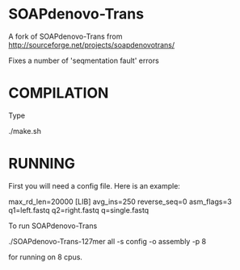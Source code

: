 SOAPdenovo-Trans
================

A fork of SOAPdenovo-Trans from http://sourceforge.net/projects/soapdenovotrans/

Fixes a number of 'seqmentation fault' errors

COMPILATION
===========

Type

./make.sh

RUNNING
=======

First you will need a config file. Here is an example:

max_rd_len=20000
[LIB]
avg_ins=250
reverse_seq=0
asm_flags=3
q1=left.fastq
q2=right.fastq
q=single.fastq

To run SOAPdenovo-Trans

./SOAPdenovo-Trans-127mer all -s config -o assembly -p 8

for running on 8 cpus.

